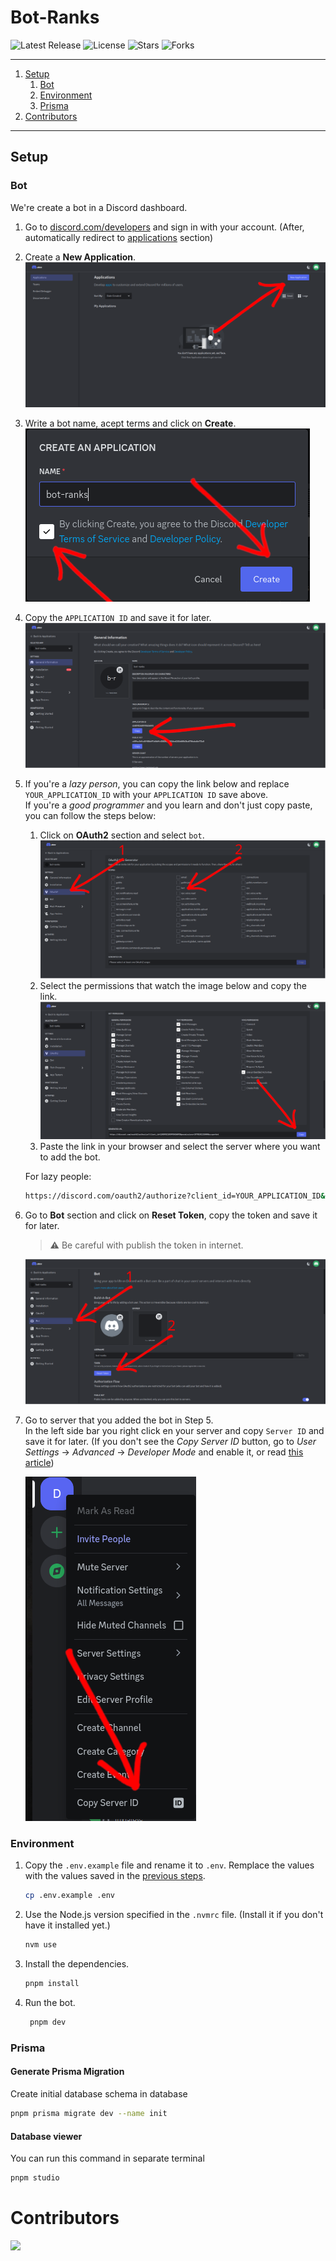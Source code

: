 # Bot-Ranks

![Latest Release](https://badgen.net/github/release/lacrypta/bot-ranks/stable/?color=blue&icon=bitcoin-lightning)
![License](https://badgen.net/github/license/lacrypta/bot-ranks/?color=cyan)
![Stars](https://badgen.net/github/stars/lacrypta/bot-ranks/?color=yellow)
![Forks](https://badgen.net/github/forks/lacrypta/bot-ranks/?color=grey)

---

1. [Setup](#setup)
   1. [Bot](#bot)
   2. [Environment](#environment)
   3. [Prisma](#prisma)
2. [Contributors](#contributors)

---

## Setup

### Bot

We're create a bot in a Discord dashboard.

1. Go to [discord.com/developers](https://discord.com/developers) and sign in with your account. (After, automatically redirect to [applications](https://discord.com/developers/applications) section)

2. Create a **New Application**.
   ![setup_bot_step_2](./images/setup_bot_step_2.png)

3. Write a bot name, acept terms and click on **Create**.
   ![setup_bot_step_3](./images/setup_bot_step_3.png)

4. Copy the `APPLICATION ID` and save it for later.
   ![setup_bot_step_4](./images/setup_bot_step_4.png)

5. If you're a _lazy person_, you can copy the link below and replace `YOUR_APPLICATION_ID` with your `APPLICATION ID` save above.<br>
   If you're a _good programmer_ and you learn and don't just copy paste, you can follow the steps below:

   1. Click on **OAuth2** section and select `bot`.
      ![setup_bot_step_5](./images/setup_bot_step_5.png)
   2. Select the permissions that watch the image below and copy the link.
      ![setup_bot_step_5bis](./images/setup_bot_step_5bis.png)
   3. Paste the link in your browser and select the server where you want to add the bot.

   For lazy people:

   ```bash
   https://discord.com/oauth2/authorize?client_id=YOUR_APPLICATION_ID&permissions=1978101132400&scope=bot
   ```

6. Go to **Bot** section and click on **Reset Token**, copy the token and save it for later.

   > ⚠️ Be careful with publish the token in internet.

   ![setup_bot_step_6](./images/setup_bot_step_6.png)

7. Go to server that you added the bot in Step 5.<br>
   In the left side bar you right click en your server and copy `Server ID` and save it for later. (If you don't see the _Copy Server ID_ button, go to _User Settings_ -> _Advanced_ -> _Developer Mode_ and enable it, or read [this article](https://support.discord.com/hc/en-us/articles/206346498-Where-can-I-find-my-User-Server-Message-ID-))

   ![setup_bot_step_7](./images/setup_bot_step_7.png)

### Environment

1. Copy the `.env.example` file and rename it to `.env`. Remplace the values with the values saved in the [previous steps](#bot).

   ```bash
   cp .env.example .env
   ```

2. Use the Node.js version specified in the `.nvmrc` file. (Install it if you don't have it installed yet.)

   ```bash
   nvm use
   ```

3. Install the dependencies.

   ```bash
   pnpm install
   ```

4. Run the bot.

   ```bash
    pnpm dev
   ```

### Prisma

#### Generate Prisma Migration

Create initial database schema in database

```bash
pnpm prisma migrate dev --name init
```

#### Database viewer

You can run this command in separate terminal

```bash
pnpm studio
```

# Contributors

<a href="https://github.com/lacrypta/bot-ranks/graphs/contributors">
  <img src="https://contrib.rocks/image?repo=lacrypta/bot-ranks" />
</a>
